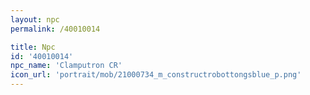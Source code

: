 ```yaml
---
layout: npc
permalink: /40010014

title: Npc
id: '40010014'
npc_name: 'Clamputron CR'
icon_url: 'portrait/mob/21000734_m_constructrobottongsblue_p.png'
---
```

